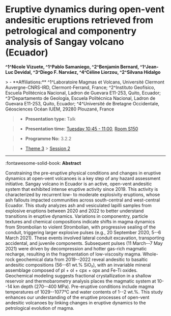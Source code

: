 # Eruptive dynamics during open-vent andesitic eruptions retrieved from petrological and componentry analysis of Sangay volcano (Ecuador)

**^1^Nicole Vizuete, ^1^Pablo Samaniego, ^2^Benjamin Bernard, ^1^Jean-Luc Devidal, ^3^Diego F. Narváez, ^4^Céline Liorzou, ^2^Silvana Hidalgo**

<!-- more -->> - **Affiliations:** ^1^Laboratoire Magmas et Volcans, Université Clermont Auvergne-CNRS-IRD, Clermont-Ferrand, France; ^2^Instituto Geofísico, Escuela Politécnica Nacional, Ladron de Guevara E11-253, Quito, Ecuador; ^3^Departamento de Geología, Escuela Politécnica Nacional, Ladron de Guevara E11-253, Quito, Ecuador; ^4^Université de Bretagne Occidentale, Géosciences Océan IUEM, 29280 Plouzané, France

> - **Presentation type:** Talk

> - **Presentation time:** [Tuesday 10:45 - 11:00](../sessions_comparison.md#__tabbed_2_1), [Room S150](../maps_venue.md#__tabbed_1_2)

> - **Programme No:** 3.2.2

> - [Theme 3](../theme3.md) > [Session 2](../sessions/session-3-2.md)

--- 

:fontawesome-solid-book: **Abstract**

Constraining the pre-eruptive physical conditions and changes in eruptive dynamics at open-vent volcanoes is a key step of any hazard assessment initiative. Sangay volcano in Ecuador is an active, open-vent andesitic system that exhibited intense eruptive activity since 2019. This activity is characterized by recurrent low- to moderate explosivity eruptions, whose ash fallouts impacted communities across south-central and west-central Ecuador. This study analyzes ash and vesiculated lapilli samples from explosive eruptions between 2020 and 2022 to better understand transitions in eruptive dynamics. Variations in componentry, particle textures and chemical compositions indicate shifts in magma dynamics from Strombolian to violent Strombolian, with progressive sealing of the conduit, triggering larger explosive pulses (e.g., 20 September 2020, 5--6 March 2021). These events involved lateral conduit excavation, transporting accidental, and juvenile components. Subsequent pulses (11 March--7 May 2021) were driven by decompression and hotter gas-rich magmatic recharge, resulting in the fragmentation of low-viscosity magma. Whole-rock geochemical data from 2019--2022 reveal andesitic to basaltic andesitic compositions (56--61 wt.% SiO₂), with an invariable mineral assemblage composed of pl + ol + cpx + opx and Fe-Ti oxides. Geochemical modeling suggests fractional crystallization in a shallow reservoir and thermobarometry analysis places the magmatic system at 10--14 km depth (270--400 MPa). Pre-eruptive conditions include magma temperatures of 1029--1077°C and water contents of 1--2 wt.%. This study enhances our understanding of the eruptive processes of open-vent andesitic volcanoes by linking changes in eruptive dynamics to the petrological evolution of magma.

